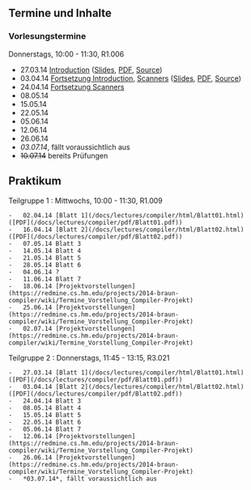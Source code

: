 ## Termine und Inhalte

### Vorlesungstermine

Donnerstags, 10:00 - 11:30, R1.006

-   27.03.14 [Introduction](/docs/lectures/compiler/html/01_Introduction.html) ([Slides](/docs/lectures/compiler/presentation/01_Introduction.html), [PDF](/docs/lectures/compiler/pdf/01_Introduction.pdf), [Source](https://github.com/obcode/compiler/blob/master/01_Introduction.txt))
-   03.04.14  [Fortsetzung Introduction](/docs/lectures/compiler/presentation/01_Introduction.html#(14)),
        [Scanners](/docs/lectures/compiler/html/02_Scanners.html) ([Slides](/docs/lectures/compiler/presentation/02_Scanners.html), [PDF](/docs/lectures/compiler/pdf/02_Scanners.pdf), [Source](https://github.com/obcode/compiler/blob/master/02_Scanners.txt))
-   24.04.14 [Fortsetzung Scanners](/docs/lectures/compiler/presentation/02_Scanners.html#(10))
-   08.05.14
-   15.05.14
-   22.05.14
-   05.06.14
-   12.06.14
-   26.06.14
-   *03.07.14*, fällt voraussichtlich aus
-   <s>10.07.14</s> bereits Prüfungen

## Praktikum

Teilgruppe 1
:   Mittwochs, 10:00 - 11:30, R1.009

    -   02.04.14 [Blatt 1](/docs/lectures/compiler/html/Blatt01.html) ([PDF](/docs/lectures/compiler/pdf/Blatt01.pdf))
    -   16.04.14 [Blatt 2](/docs/lectures/compiler/html/Blatt02.html) ([PDF](/docs/lectures/compiler/pdf/Blatt02.pdf))
    -   07.05.14 Blatt 3
    -   14.05.14 Blatt 4
    -   21.05.14 Blatt 5
    -   28.05.14 Blatt 6
    -   04.06.14 ?
    -   11.06.14 Blatt 7
    -   18.06.14 [Projektvorstellungen](https://redmine.cs.hm.edu/projects/2014-braun-compiler/wiki/Termine_Vorstellung_Compiler-Projekt)
    -   25.06.14 [Projektvorstellungen](https://redmine.cs.hm.edu/projects/2014-braun-compiler/wiki/Termine_Vorstellung_Compiler-Projekt)
    -   02.07.14 [Projektvorstellungen](https://redmine.cs.hm.edu/projects/2014-braun-compiler/wiki/Termine_Vorstellung_Compiler-Projekt)

Teilgruppe 2
:   Donnerstags, 11:45 - 13:15, R3.021

    -   27.03.14 [Blatt 1](/docs/lectures/compiler/html/Blatt01.html) ([PDF](/docs/lectures/compiler/pdf/Blatt01.pdf))
    -   03.04.14 [Blatt 2](/docs/lectures/compiler/html/Blatt02.html) ([PDF](/docs/lectures/compiler/pdf/Blatt02.pdf))
    -   24.04.14 Blatt 3
    -   08.05.14 Blatt 4
    -   15.05.14 Blatt 5
    -   22.05.14 Blatt 6
    -   05.06.14 Blatt 7
    -   12.06.14 [Projektvorstellungen](https://redmine.cs.hm.edu/projects/2014-braun-compiler/wiki/Termine_Vorstellung_Compiler-Projekt)
    -   26.06.14 [Projektvorstellungen](https://redmine.cs.hm.edu/projects/2014-braun-compiler/wiki/Termine_Vorstellung_Compiler-Projekt)
    -   *03.07.14*, fällt voraussichtlich aus
